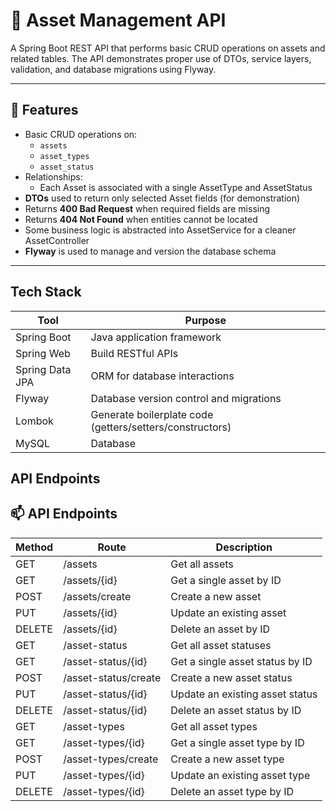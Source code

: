 # 🧩 Asset Management API

A Spring Boot REST API that performs basic CRUD operations on assets and related tables. The API demonstrates proper use of DTOs, service layers, validation, and database migrations using Flyway.

---

## 🚀 Features

- Basic CRUD operations on:
  - `assets`
  - `asset_types`
  - `asset_status`
- Relationships:
  - Each Asset is associated with a single AssetType and AssetStatus
- **DTOs** used to return only selected Asset fields (for demonstration)
- Returns **400 Bad Request** when required fields are missing
- Returns **404 Not Found** when entities cannot be located
- Some business logic is abstracted into AssetService for a cleaner AssetController
- **Flyway** is used to manage and version the database schema

---

## Tech Stack

| Tool                 | Purpose                                                  |
|----------------------|----------------------------------------------------------|
| Spring Boot          | Java application framework                               |
| Spring Web           | Build RESTful APIs                                       |
| Spring Data JPA      | ORM for database interactions                            |
| Flyway               | Database version control and migrations                  |
| Lombok               | Generate boilerplate code (getters/setters/constructors) |
| MySQL                | Database                                                 |


## API Endpoints

## 📫 API Endpoints

| Method | Route                 | Description                           |
|--------|-----------------------|---------------------------------------|
| GET    | /assets               | Get all assets                        |
| GET    | /assets/{id}          | Get a single asset by ID              |
| POST   | /assets/create        | Create a new asset                    |
| PUT    | /assets/{id}          | Update an existing asset              |
| DELETE | /assets/{id}          | Delete an asset by ID                 |
| GET    | /asset-status         | Get all asset statuses                |
| GET    | /asset-status/{id}    | Get a single asset status by ID       |
| POST   | /asset-status/create  | Create a new asset status             |
| PUT    | /asset-status/{id}    | Update an existing asset status       |
| DELETE | /asset-status/{id}    | Delete an asset status by ID          |
| GET    | /asset-types          | Get all asset types                   |
| GET    | /asset-types/{id}     | Get a single asset type by ID         |
| POST   | /asset-types/create   | Create a new asset type               |
| PUT    | /asset-types/{id}     | Update an existing asset type         |
| DELETE | /asset-types/{id}     | Delete an asset type by ID            |
